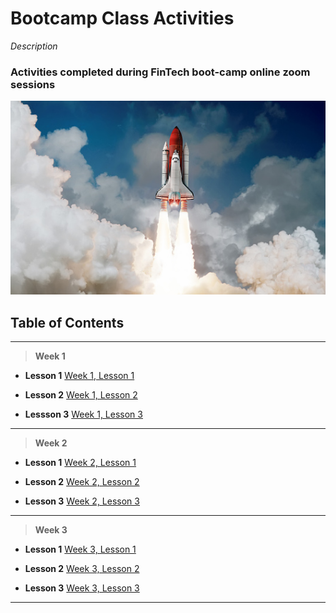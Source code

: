 # Bootcamp Class Activities

*Description*
### Activities completed during FinTech boot-camp online zoom sessions

![](rocketship.jpg)

## Table of Contents

---

> **Week 1**

* **Lesson 1** [Week 1, Lesson 1](https://github.com/NavpreetNat/week1lesson1/tree/main/Class_1_Activities/Unsolved/01-Stu_FinTech_Group_Discussions)

* **Lesson 2** [Week 1, Lesson 2](https://github.com/NavpreetNat/week1lesson2/tree/main/Class_2_Activities/Unsolved)

* **Lessson 3** [Week 1, Lesson 3](https://github.com/NavpreetNat/BootcampClassActivities/tree/main/Week1Lesson3Activities/activity1)

---

> **Week 2**

* **Lesson 1** [Week 2, Lesson 1](https://github.com/NavpreetNat/BootcampClassActivities/tree/main/week2/week2lesson1/Class_1_Activities/Unsolved)

* **Lesson 2** [Week 2, Lesson 2](https://github.com/NavpreetNat/BootcampClassActivities/tree/main/week2/week2lesson2/Class_2_Activities/Unsolved)

* **Lesson 3** [Week 2, Lesson 3](https://github.com/NavpreetNat/BootcampClassActivities/tree/main/week2/week2lesson3/Class_3_Activities/Unsolved)

---

> **Week 3**

* **Lesson 1** [Week 3, Lesson 1](https://github.com/NavpreetNat/BootcampClassActivities/tree/main/week3/week3lesson1/Class_1_Activities/Class_1_Activities)

* **Lesson 2** [Week 3, Lesson 2](https://github.com/NavpreetNat/BootcampClassActivities/tree/main/week3/week3lesson2/Class_2_Activities%20(1)/Class_2_Activities)

* **Lesson 3** [Week 3, Lesson 3](https://github.com/NavpreetNat/BootcampClassActivities/tree/main/week3/week3lesson3/Class_3_Activities/Class_3_Activities)

---